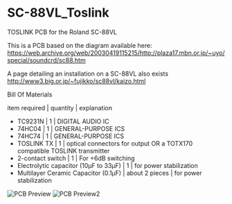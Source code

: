 # SC-88VL_Toslink
TOSLINK PCB for the Roland SC-88VL


This is a PCB based on the diagram available here: https://web.archive.org/web/20030419115215/http://plaza17.mbn.or.jp/~uyo/special/soundcrd/sc88.htm

A page detailing an installation on a SC-88VL also exists
http://www3.big.or.jp/~fujikko/sc88vl/kaizo.html

Bill Of Materials

item	required | quantity |	explanation
* TC9231N |	1 |	DIGITAL AUDIO IC
* 74HC04 | 1 | GENERAL-PURPOSE ICS
* 74HC74 | 1 | GENERAL-PURPOSE ICS
* TOSLINK TX | 1 | optical connectors for output OR a TOTX170 compatible TOSLINK transmitter 
* 2-contact switch | 1 | For +6dB switching
* Electrolytic capacitor (10μF to 33μF) | 1 | for power stabilization
* Multilayer Ceramic Capacitor (0.1μF) | about 2 pieces | for power stabilization

![PCB Preview](https://user-images.githubusercontent.com/203427/142281312-02bb237e-70db-412a-82ff-85a5fc897518.png)
![PCB Preview2](https://user-images.githubusercontent.com/203427/142281443-fda0ec5f-80d4-443e-8d24-6d57d6d0f92a.png)
